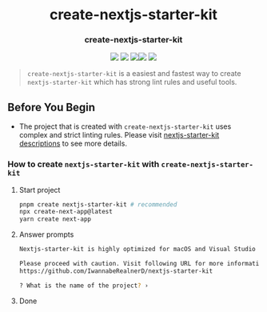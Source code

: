 <div align="center">
  <h1 align="center">create-nextjs-starter-kit</h1>
</div>
<div align="center">
  <h3>create-nextjs-starter-kit</h3>
  <img src="https://img.shields.io/badge/Node.js-5FA04E?style=for-the-badge&logo=Node.js&logoColor=white">
  <img src="https://img.shields.io/badge/Vitest-6E9F18?style=for-the-badge&logo=Vitest&logoColor=white">
  <img src="https://img.shields.io/badge/Typescript-3178C6?style=for-the-badge&logo=Typescript&logoColor=white"><img src="https://img.shields.io/badge/ESLint-4B32C3?style=for-the-badge&logo=ESLint&logoColor=white">
  <img src="https://img.shields.io/badge/Prettier-F7B93E?style=for-the-badge&logo=Prettier&logoColor=white">
</div>

> `create-nextjs-starter-kit` is a easiest and fastest way to create `nextjs-starter-kit` which has strong lint rules and useful tools.

## Before You Begin

- The project that is created with `create-nextjs-starter-kit` uses complex and strict linting rules. Please visit [nextjs-starter-kit descriptions](../project//setting_description/linting_and_formating.md) to see more details.

### How to create `nextjs-starter-kit` with `create-nextjs-starter-kit`

1. Start project
   ```sh
   pnpm create nextjs-starter-kit # recommended
   npx create-next-app@latest
   yarn create next-app
   ```
2. Answer prompts

   ```sh
   Nextjs-starter-kit is highly optimized for macOS and Visual Studio Code environments, featuring very strict linting rules.

   Please proceed with caution. Visit following URL for more information:
   https://github.com/IwannabeRealnerD/nextjs-starter-kit

   ? What is the name of the project? ›
   ```

3. Done
